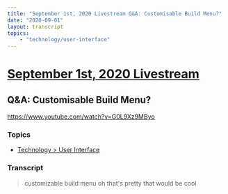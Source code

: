 ```yaml
---
title: "September 1st, 2020 Livestream Q&A: Customisable Build Menu?"
date: "2020-09-01"
layout: transcript
topics:
    - "technology/user-interface"
---
```

# [September 1st, 2020 Livestream](../2020-09-01.md)
## Q&A: Customisable Build Menu?
https://www.youtube.com/watch?v=G0L9Xz9MByo

### Topics
* [Technology > User Interface](../topics/technology/user-interface.md)

### Transcript

> customizable build menu oh that's pretty that would be cool
